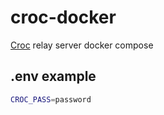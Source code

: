 # croc-docker

[Croc](https://github.com/schollz/croc) relay server docker compose

## .env example

```bash
CROC_PASS=password
```
